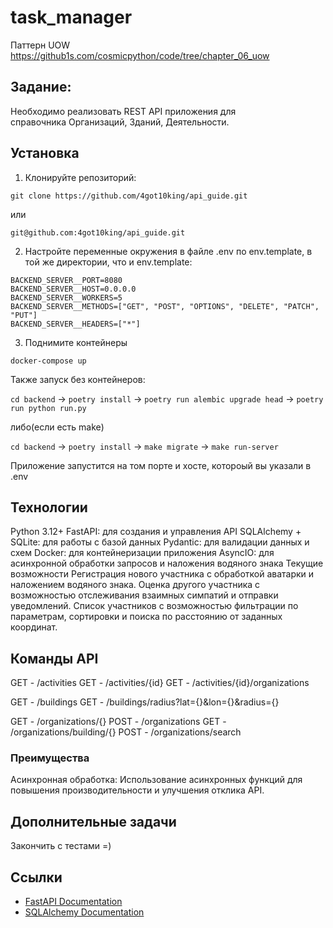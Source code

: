 # task_manager

Паттерн UOW https://github1s.com/cosmicpython/code/tree/chapter_06_uow

## Задание:
Необходимо реализовать REST API приложения для справочника Организаций, Зданий, Деятельности.

## Установка
1) Клонируйте репозиторий:

`git clone https://github.com/4got10king/api_guide.git`

или

`git@github.com:4got10king/api_guide.git`

2) Настройте переменные окружения в файле .env по env.template, в той же директории, что и env.template:

```
BACKEND_SERVER__PORT=8080
BACKEND_SERVER__HOST=0.0.0.0
BACKEND_SERVER__WORKERS=5
BACKEND_SERVER__METHODS=["GET", "POST", "OPTIONS", "DELETE", "PATCH", "PUT"]
BACKEND_SERVER__HEADERS=["*"]
```

3) Поднимите контейнеры

`docker-compose up`


Также запуск без контейнеров:

`cd backend` ->
`poetry install` ->
`poetry run alembic upgrade head` ->
`poetry run python run.py`

либо(если есть make)

`cd backend` ->
`poetry install` ->
`make migrate` ->
`make run-server`

Приложение запустится на том порте и хосте, котороый вы указали в .env

## Технологии
Python 3.12+
FastAPI: для создания и управления API
SQLAlchemy + SQLite: для работы с базой данных
Pydantic: для валидации данных и схем
Docker: для контейнеризации приложения
AsyncIO: для асинхронной обработки запросов и наложения водяного знака
Текущие возможности
Регистрация нового участника с обработкой аватарки и наложением водяного знака.
Оценка другого участника с возможностью отслеживания взаимных симпатий и отправки уведомлений.
Список участников с возможностью фильтрации по параметрам, сортировки и поиска по расстоянию от заданных координат.
## Команды API

GET - /activities
GET - /activities/{id}
GET - /activities/{id}/organizations

GET - /buildings
GET - /buildings/radius?lat={}&lon={}&radius={}

GET - /organizations/{}
POST - /organizations
GET - /organizations/building/{}
POST - /organizations/search


### Преимущества
Асинхронная обработка: Использование асинхронных функций для повышения производительности и улучшения отклика API.

## Дополнительные задачи
Закончить с тестами =)

## Ссылки

- [FastAPI Documentation](https://fastapi.tiangolo.com/)
- [SQLAlchemy Documentation](https://docs.sqlalchemy.org/)
